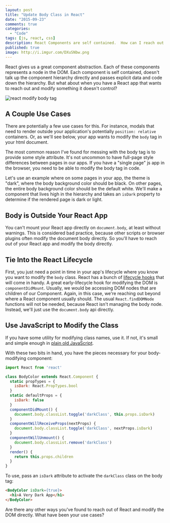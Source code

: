 ```yaml
---
layout: post
title: "Update Body Class in React"
date: "2015-09-23"
comments: true
categories:
  - "Code"
tags: [js, react, css]
description: React Components are self contained.  How can I reach out and modify the body tag from a React app.
published: true
image: http://i.imgur.com/DXuSNbw.png
---
```


React gives us a great component abstraction.  Each of these components represents a node in the DOM.  Each component is self contained, doesn't talk up the component hierarchy directly and passes explicit data and code down the hierarchy.  But what about when you have a React app that wants to reach out and modify something it doesn't control?

![react modify body tag](http://i.imgur.com/DXuSNbw.png)

<!--more-->

## A Couple Use Cases

There are potentially a few use cases for this.  For instance, modals that need to render outside your application's potentially `position: relative` containers.  Or, as we'll see below, your app wants to modify the `body` tag in your html document.

The most common reason I've found for messing with the body tag is to provide some style attribute.  It's not uncommon to have full-page style differences between pages in our apps.  If you have a "single page" js app in the browser, you need to be able to modify the body tag in code.

Let's use an example where on some pages in your app, the theme is "dark", where the body background color should be black.  On other pages, the entire body background color should be the default white.  We'll make a component that lives high in the hierarchy and takes an `isDark` property to determine if the rendered page is dark or light.

## Body is Outside Your React App

You can't mount your React app directly on `document.body`, at least without warnings.  This is considered bad practice, because other scripts or browser plugins often modify the document body directly.  So you'll have to reach *out* of your React app and modify the body directly.

## Tie Into the React Lifecycle

First, you just need a point in time in your app's lifecycle where you know you want to modify the `body` class.  React has a bunch of [lifecycle hooks](https://facebook.github.io/react/docs/component-specs.html) that will come in handy.  A great early-lifecycle hook for modifying the DOM is `componentDidMount`.  Usually, we would be accessing DOM nodes that are children of our Component.  Again, in this case, we're reaching out beyond where a React component usually should.  The usual `React.findDOMNode` functions will not be needed, because React isn't managing the body node.  Instead, we'll just use the `document.body` api directly.

## Use JavaScript to Modify the Class

If you have some utility for modifying class names, use it.  If not, it's small and simple enough in [plain old JavaScript](http://jaketrent.com/post/addremove-classes-raw-javascript/).

With these two bits in hand, you have the pieces necessary for your body-modifying component:

```js
import React from 'react'

class BodyColor extends React.Component {
  static propTypes = {
    isDark: React.PropTypes.bool
  }
  static defaultProps = {
    isDark: false
  }
  componentDidMount() {
    document.body.classList.toggle('darkClass', this.props.isDark)
  }
  componentWillReceiveProps(nextProps) {
    document.body.classList.toggle('darkClass', nextProps.isDark)
  }
  componentWillUnmount() {
    document.body.classList.remove('darkClass')
  }
  render() {
    return this.props.children
  }
}
```

To use, pass an `isDark` attribute to activate the `darkClass` class on the body tag:

```html
<BodyColor isDark={true}>
  <h1>A Very Dark App</h1>
</BodyColor>
```

Are there any other ways you've found to reach out of React and modify the DOM directly.  What have been your use cases?
